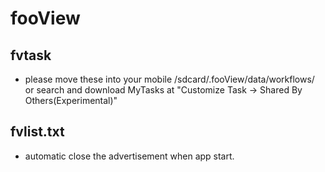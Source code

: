 # fooView
## fvtask
  - please move these into your mobile /sdcard/.fooView/data/workflows/ or search and download MyTasks at "Customize Task -> Shared By Others(Experimental)"
## fvlist.txt 
- automatic close the advertisement when app start.

